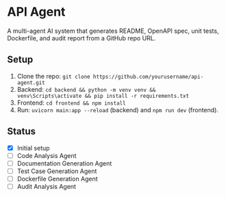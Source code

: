 # API Agent
A multi-agent AI system that generates README, OpenAPI spec, unit tests, Dockerfile, and audit report from a GitHub repo URL.

## Setup
1. Clone the repo: `git clone https://github.com/yourusername/api-agent.git`
2. Backend: `cd backend && python -m venv venv && venv\Scripts\activate && pip install -r requirements.txt`
3. Frontend: `cd frontend && npm install`
4. Run: `uvicorn main:app --reload` (backend) and `npm run dev` (frontend).

## Status
- [x] Initial setup
- [ ] Code Analysis Agent
- [ ] Documentation Generation Agent
- [ ] Test Case Generation Agent
- [ ] Dockerfile Generation Agent
- [ ] Audit Analysis Agent